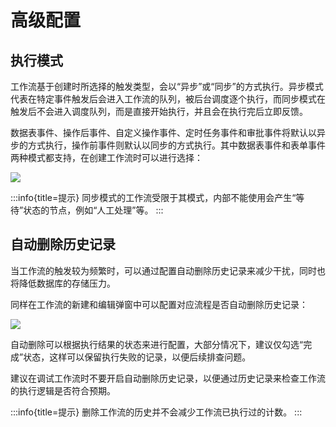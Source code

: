 # 高级配置

## 执行模式

工作流基于创建时所选择的触发类型，会以“异步”或“同步”的方式执行。异步模式代表在特定事件触发后会进入工作流的队列，被后台调度逐个执行，而同步模式在触发后不会进入调度队列，而是直接开始执行，并且会在执行完后立即反馈。

数据表事件、操作后事件、自定义操作事件、定时任务事件和审批事件将默认以异步的方式执行，操作前事件则默认以同步的方式执行。其中数据表事件和表单事件两种模式都支持，在创建工作流时可以进行选择：

![](/workflow/workflow-20.png)

:::info{title=提示}
同步模式的工作流受限于其模式，内部不能使用会产生“等待”状态的节点，例如“人工处理”等。
:::

## 自动删除历史记录

当工作流的触发较为频繁时，可以通过配置自动删除历史记录来减少干扰，同时也将降低数据库的存储压力。

同样在工作流的新建和编辑弹窗中可以配置对应流程是否自动删除历史记录：

![](/workflow/workflow-21.png)

自动删除可以根据执行结果的状态来进行配置，大部分情况下，建议仅勾选“完成”状态，这样可以保留执行失败的记录，以便后续排查问题。

建议在调试工作流时不要开启自动删除历史记录，以便通过历史记录来检查工作流的执行逻辑是否符合预期。

:::info{title=提示}
删除工作流的历史并不会减少工作流已执行过的计数。
:::